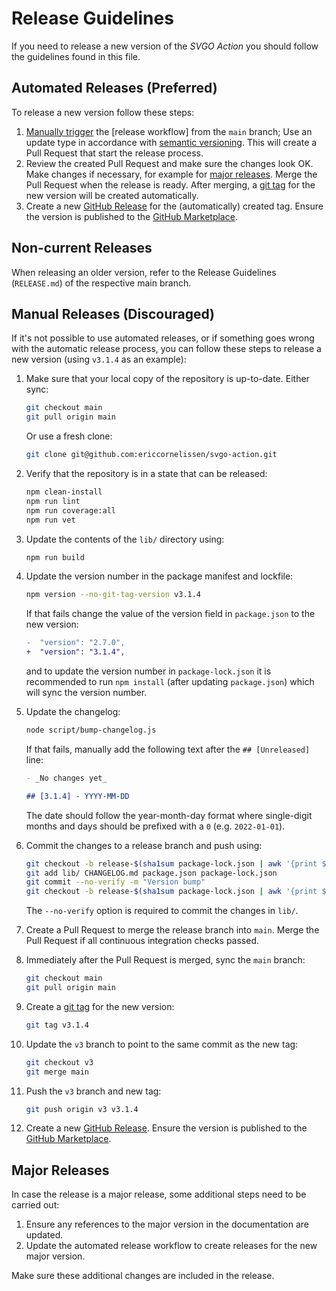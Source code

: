 # Release Guidelines

If you need to release a new version of the _SVGO Action_ you should follow the
guidelines found in this file.

## Automated Releases (Preferred)

To release a new version follow these steps:

1. [Manually trigger] the [release workflow] from the `main` branch; Use an
   update type in accordance with [semantic versioning]. This will create a Pull
   Request that start the release process.
1. Review the created Pull Request and make sure the changes look OK. Make
   changes if necessary, for example for [major releases]. Merge the Pull
   Request when the release is ready. After merging, a [git tag] for the new
   version will be created automatically.
1. Create a new [GitHub Release] for the (automatically) created tag. Ensure the
   version is published to the [GitHub Marketplace].

## Non-current Releases

When releasing an older version, refer to the Release Guidelines (`RELEASE.md`)
of the respective main branch.

## Manual Releases (Discouraged)

If it's not possible to use automated releases, or if something goes wrong with
the automatic release process, you can follow these steps to release a new
version (using `v3.1.4` as an example):

1. Make sure that your local copy of the repository is up-to-date. Either sync:

   ```sh
   git checkout main
   git pull origin main
   ```

   Or use a fresh clone:

   ```sh
   git clone git@github.com:ericcornelissen/svgo-action.git
   ```

1. Verify that the repository is in a state that can be released:

   ```sh
   npm clean-install
   npm run lint
   npm run coverage:all
   npm run vet
   ```

1. Update the contents of the `lib/` directory using:

   ```sh
   npm run build
   ```

1. Update the version number in the package manifest and lockfile:

   ```sh
   npm version --no-git-tag-version v3.1.4
   ```

   If that fails change the value of the version field in `package.json` to the
   new version:

   ```diff
   -  "version": "2.7.0",
   +  "version": "3.1.4",
   ```

   and to update the version number in `package-lock.json` it is recommended to
   run `npm install` (after updating `package.json`) which will sync the version
   number.

1. Update the changelog:

   ```sh
   node script/bump-changelog.js
   ```

   If that fails, manually add the following text after the `## [Unreleased]`
   line:

   ```md
   - _No changes yet_

   ## [3.1.4] - YYYY-MM-DD
   ```

   The date should follow the year-month-day format where single-digit months
   and days should be prefixed with a `0` (e.g. `2022-01-01`).

1. Commit the changes to a release branch and push using:

   ```sh
   git checkout -b release-$(sha1sum package-lock.json | awk '{print $1}')
   git add lib/ CHANGELOG.md package.json package-lock.json
   git commit --no-verify -m "Version bump"
   git checkout -b release-$(sha1sum package-lock.json | awk '{print $1}')
   ```

   The `--no-verify` option is required to commit the changes in `lib/`.

1. Create a Pull Request to merge the release branch into `main`. Merge the Pull
   Request if all continuous integration checks passed.

1. Immediately after the Pull Request is merged, sync the `main` branch:

   ```sh
   git checkout main
   git pull origin main
   ```

1. Create a [git tag] for the new version:

   ```sh
   git tag v3.1.4
   ```

1. Update the `v3` branch to point to the same commit as the new tag:

   ```sh
   git checkout v3
   git merge main
   ```

1. Push the `v3` branch and new tag:

   ```sh
   git push origin v3 v3.1.4
   ```

1. Create a new [GitHub Release]. Ensure the version is published to the [GitHub
   Marketplace].

## Major Releases

In case the release is a major release, some additional steps need to be carried
out:

1. Ensure any references to the major version in the documentation are updated.
1. Update the automated release workflow to create releases for the new major
   version.

Make sure these additional changes are included in the release.

[git tag]: https://git-scm.com/book/en/v2/Git-Basics-Tagging
[github marketplace]: https://github.com/marketplace
[github release]: https://github.com/ericcornelissen/svgo-action/releases
[manually trigger]: https://docs.github.com/en/actions/managing-workflow-runs/manually-running-a-workflow
[semantic versioning]: https://semver.org/spec/v2.0.0.html
[major releases]: #major-releases
